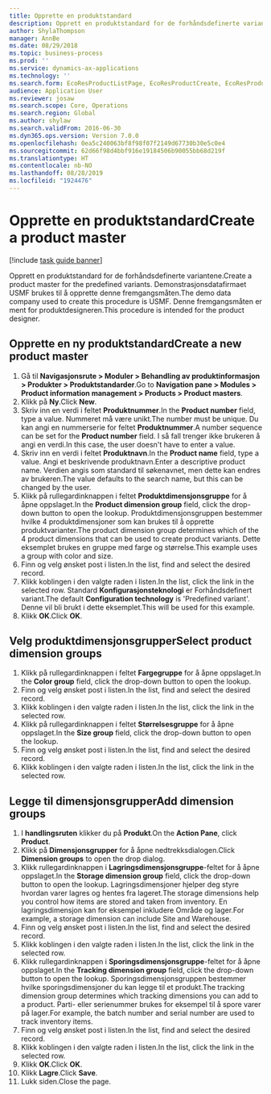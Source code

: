 ```yaml
---
title: Opprette en produktstandard
description: Opprett en produktstandard for de forhåndsdefinerte variantene.
author: ShylaThompson
manager: AnnBe
ms.date: 08/29/2018
ms.topic: business-process
ms.prod: ''
ms.service: dynamics-ax-applications
ms.technology: ''
ms.search.form: EcoResProductListPage, EcoResProductCreate, EcoResProductDetails, EcoResProductInventoryDimensionGroups
audience: Application User
ms.reviewer: josaw
ms.search.scope: Core, Operations
ms.search.region: Global
ms.author: shylaw
ms.search.validFrom: 2016-06-30
ms.dyn365.ops.version: Version 7.0.0
ms.openlocfilehash: 0ea5c240063bf8f98f07f2149d67730b30e5c0e4
ms.sourcegitcommit: 62d66f98d4bbf916e19184506b90055bb68d219f
ms.translationtype: HT
ms.contentlocale: nb-NO
ms.lasthandoff: 08/28/2019
ms.locfileid: "1924476"
---
```

# <a name="create-a-product-master"></a><span data-ttu-id="3c7a0-103">Opprette en produktstandard</span><span class="sxs-lookup"><span data-stu-id="3c7a0-103">Create a product master</span></span>

[!include [task guide banner](../../includes/task-guide-banner.md)]

<span data-ttu-id="3c7a0-104">Opprett en produktstandard for de forhåndsdefinerte variantene.</span><span class="sxs-lookup"><span data-stu-id="3c7a0-104">Create a product master for the predefined variants.</span></span> <span data-ttu-id="3c7a0-105">Demonstrasjonsdatafirmaet USMF brukes til å opprette denne fremgangsmåten.</span><span class="sxs-lookup"><span data-stu-id="3c7a0-105">The demo data company used to create this procedure is USMF.</span></span> <span data-ttu-id="3c7a0-106">Denne fremgangsmåten er ment for produktdesigneren.</span><span class="sxs-lookup"><span data-stu-id="3c7a0-106">This procedure is intended for the product designer.</span></span>


## <a name="create-a-new-product-master"></a><span data-ttu-id="3c7a0-107">Opprette en ny produktstandard</span><span class="sxs-lookup"><span data-stu-id="3c7a0-107">Create a new product master</span></span>
1. <span data-ttu-id="3c7a0-108">Gå til **Navigasjonsrute > Moduler > Behandling av produktinformasjon > Produkter > Produktstandarder**.</span><span class="sxs-lookup"><span data-stu-id="3c7a0-108">Go to **Navigation pane > Modules > Product information management > Products > Product masters**.</span></span>
2. <span data-ttu-id="3c7a0-109">Klikk på **Ny**.</span><span class="sxs-lookup"><span data-stu-id="3c7a0-109">Click **New**.</span></span>
3. <span data-ttu-id="3c7a0-110">Skriv inn en verdi i feltet **Produktnummer**.</span><span class="sxs-lookup"><span data-stu-id="3c7a0-110">In the **Product number** field, type a value.</span></span> <span data-ttu-id="3c7a0-111">Nummeret må være unikt.</span><span class="sxs-lookup"><span data-stu-id="3c7a0-111">The number must be unique.</span></span> <span data-ttu-id="3c7a0-112">Du kan angi en nummerserie for feltet **Produktnummer**.</span><span class="sxs-lookup"><span data-stu-id="3c7a0-112">A number sequence can be set for the **Product number** field.</span></span> <span data-ttu-id="3c7a0-113">I så fall trenger ikke brukeren å angi en verdi.</span><span class="sxs-lookup"><span data-stu-id="3c7a0-113">In this case, the user doesn't have to enter a value.</span></span>
4. <span data-ttu-id="3c7a0-114">Skriv inn en verdi i feltet **Produktnavn**.</span><span class="sxs-lookup"><span data-stu-id="3c7a0-114">In the **Product name** field, type a value.</span></span> <span data-ttu-id="3c7a0-115">Angi et beskrivende produktnavn.</span><span class="sxs-lookup"><span data-stu-id="3c7a0-115">Enter a descriptive product name.</span></span> <span data-ttu-id="3c7a0-116">Verdien angis som standard til søkenavnet, men dette kan endres av brukeren.</span><span class="sxs-lookup"><span data-stu-id="3c7a0-116">The value defaults to the search name, but this can be changed by the user.</span></span>
5. <span data-ttu-id="3c7a0-117">Klikk på rullegardinknappen i feltet **Produktdimensjonsgruppe** for å åpne oppslaget.</span><span class="sxs-lookup"><span data-stu-id="3c7a0-117">In the **Product dimension group** field, click the drop-down button to open the lookup.</span></span> <span data-ttu-id="3c7a0-118">Produktdimensjonsgruppen bestemmer hvilke 4 produktdimensjoner som kan brukes til å opprette produktvarianter.</span><span class="sxs-lookup"><span data-stu-id="3c7a0-118">The product dimension group determines which of the 4 product dimensions that can be used to create product variants.</span></span> <span data-ttu-id="3c7a0-119">Dette eksemplet brukes en gruppe med farge og størrelse.</span><span class="sxs-lookup"><span data-stu-id="3c7a0-119">This example uses a group with color and size.</span></span>
6. <span data-ttu-id="3c7a0-120">Finn og velg ønsket post i listen.</span><span class="sxs-lookup"><span data-stu-id="3c7a0-120">In the list, find and select the desired record.</span></span>
7. <span data-ttu-id="3c7a0-121">Klikk koblingen i den valgte raden i listen.</span><span class="sxs-lookup"><span data-stu-id="3c7a0-121">In the list, click the link in the selected row.</span></span> <span data-ttu-id="3c7a0-122">Standard **Konfigurasjonsteknologi** er Forhåndsdefinert variant.</span><span class="sxs-lookup"><span data-stu-id="3c7a0-122">The default **Configuration technology** is 'Predefined variant'.</span></span> <span data-ttu-id="3c7a0-123">Denne vil bli brukt i dette eksemplet.</span><span class="sxs-lookup"><span data-stu-id="3c7a0-123">This will be used for this example.</span></span>
8. <span data-ttu-id="3c7a0-124">Klikk **OK**.</span><span class="sxs-lookup"><span data-stu-id="3c7a0-124">Click **OK**.</span></span>

## <a name="select-product-dimension-groups"></a><span data-ttu-id="3c7a0-125">Velg produktdimensjonsgrupper</span><span class="sxs-lookup"><span data-stu-id="3c7a0-125">Select product dimension groups</span></span>
1. <span data-ttu-id="3c7a0-126">Klikk på rullegardinknappen i feltet **Fargegruppe** for å åpne oppslaget.</span><span class="sxs-lookup"><span data-stu-id="3c7a0-126">In the **Color group** field, click the drop-down button to open the lookup.</span></span>
2. <span data-ttu-id="3c7a0-127">Finn og velg ønsket post i listen.</span><span class="sxs-lookup"><span data-stu-id="3c7a0-127">In the list, find and select the desired record.</span></span>
3. <span data-ttu-id="3c7a0-128">Klikk koblingen i den valgte raden i listen.</span><span class="sxs-lookup"><span data-stu-id="3c7a0-128">In the list, click the link in the selected row.</span></span>
4. <span data-ttu-id="3c7a0-129">Klikk på rullegardinknappen i feltet **Størrelsesgruppe** for å åpne oppslaget.</span><span class="sxs-lookup"><span data-stu-id="3c7a0-129">In the **Size group** field, click the drop-down button to open the lookup.</span></span>
5. <span data-ttu-id="3c7a0-130">Finn og velg ønsket post i listen.</span><span class="sxs-lookup"><span data-stu-id="3c7a0-130">In the list, find and select the desired record.</span></span>
6. <span data-ttu-id="3c7a0-131">Klikk koblingen i den valgte raden i listen.</span><span class="sxs-lookup"><span data-stu-id="3c7a0-131">In the list, click the link in the selected row.</span></span>

## <a name="add-dimension-groups"></a><span data-ttu-id="3c7a0-132">Legge til dimensjonsgrupper</span><span class="sxs-lookup"><span data-stu-id="3c7a0-132">Add dimension groups</span></span>
1. <span data-ttu-id="3c7a0-133">I **handlingsruten** klikker du på **Produkt**.</span><span class="sxs-lookup"><span data-stu-id="3c7a0-133">On the **Action Pane**, click **Product**.</span></span>
2. <span data-ttu-id="3c7a0-134">Klikk på **Dimensjonsgrupper** for å åpne nedtrekksdialogen.</span><span class="sxs-lookup"><span data-stu-id="3c7a0-134">Click **Dimension groups** to open the drop dialog.</span></span>
3. <span data-ttu-id="3c7a0-135">Klikk rullegardinknappen i **Lagringsdimensjonsgruppe**-feltet for å åpne oppslaget.</span><span class="sxs-lookup"><span data-stu-id="3c7a0-135">In the **Storage dimension group** field, click the drop-down button to open the lookup.</span></span> <span data-ttu-id="3c7a0-136">Lagringsdimensjoner hjelper deg styre hvordan varer lagres og hentes fra lageret.</span><span class="sxs-lookup"><span data-stu-id="3c7a0-136">The storage dimensions help you control how items are stored and taken from inventory.</span></span> <span data-ttu-id="3c7a0-137">En lagringsdimensjon kan for eksempel inkludere Område og lager.</span><span class="sxs-lookup"><span data-stu-id="3c7a0-137">For example, a storage dimension can include Site and Warehouse.</span></span>
4. <span data-ttu-id="3c7a0-138">Finn og velg ønsket post i listen.</span><span class="sxs-lookup"><span data-stu-id="3c7a0-138">In the list, find and select the desired record.</span></span>
5. <span data-ttu-id="3c7a0-139">Klikk koblingen i den valgte raden i listen.</span><span class="sxs-lookup"><span data-stu-id="3c7a0-139">In the list, click the link in the selected row.</span></span>
6. <span data-ttu-id="3c7a0-140">Klikk rullegardinknappen i **Sporingsdimensjonsgruppe**-feltet for å åpne oppslaget.</span><span class="sxs-lookup"><span data-stu-id="3c7a0-140">In the **Tracking dimension group** field, click the drop-down button to open the lookup.</span></span> <span data-ttu-id="3c7a0-141">Sporingsdimensjonsgruppen bestemmer hvilke sporingsdimensjoner du kan legge til et produkt.</span><span class="sxs-lookup"><span data-stu-id="3c7a0-141">The tracking dimension group determines which tracking dimensions you can add to a product.</span></span> <span data-ttu-id="3c7a0-142">Parti- eller serienummer brukes for eksempel til å spore varer på lager.</span><span class="sxs-lookup"><span data-stu-id="3c7a0-142">For example, the batch number and serial number are used to track inventory items.</span></span>
7. <span data-ttu-id="3c7a0-143">Finn og velg ønsket post i listen.</span><span class="sxs-lookup"><span data-stu-id="3c7a0-143">In the list, find and select the desired record.</span></span>
8. <span data-ttu-id="3c7a0-144">Klikk koblingen i den valgte raden i listen.</span><span class="sxs-lookup"><span data-stu-id="3c7a0-144">In the list, click the link in the selected row.</span></span>
9. <span data-ttu-id="3c7a0-145">Klikk **OK**.</span><span class="sxs-lookup"><span data-stu-id="3c7a0-145">Click **OK**.</span></span>
10. <span data-ttu-id="3c7a0-146">Klikk **Lagre**.</span><span class="sxs-lookup"><span data-stu-id="3c7a0-146">Click **Save**.</span></span>
11. <span data-ttu-id="3c7a0-147">Lukk siden.</span><span class="sxs-lookup"><span data-stu-id="3c7a0-147">Close the page.</span></span>

